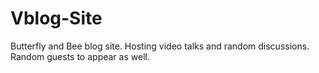 # Vblog-Site
Butterfly and Bee blog site. Hosting video talks and random discussions. Random guests to appear as well. 
